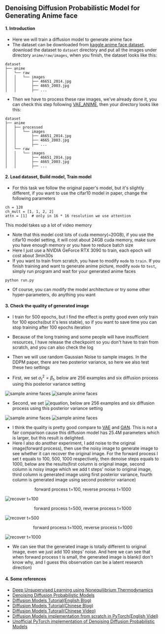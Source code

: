 ## Denoising Diffusion Probabilistic Model for Generating Anime face

#### 1. Introduction
- Here we will train a diffusion model to generate anime face 
- The dataset can be downloaded from [kaggle anime face dataset](https://www.kaggle.com/datasets/splcher/animefacedataset), download the dataset to `dataset` directory and put all the images under directory `anime/raw/images`, when you finish, the dataset looks like this:
```text
dataset
├── anime
│   └── raw
│   │   └── images
│   │       ├── 46651_2014.jpg
│   │       ├── 4665_2003.jpg
│   │       ├── ...
```
- Then we have to process these raw images, we've already done it, you can check this step following [VAE_ANIME](../VAE_ANIME), then your directory looks like this:
```text
dataset
├── anime
│   ├── processed
│   │   └── images
│   │       ├── 46651_2014.jpg
│   │       ├── 4665_2003.jpg
│   │       ├── ...
│   └── raw
│   │   └── images
│   │       ├── 46651_2014.jpg
│   │       ├── 4665_2003.jpg
│   │       ├── ...
```

#### 2. Load dataset, Build model, Train model
- For this task we follow the original paper's model, but it's slightly different, if you want to use the cifar10 model in paper, change the following parameters
```shell
ch = 128
ch_mult = [1, 1, 2, 2]
attn = [1]  # only in 16 * 16 resolution we use attention
```
This model takes up a lot of video memory
- Note that this model cost lots of cuda memory(~20GB), if you use the cifar10 model setting, it will cost about 24GB cuda memory, make sure you have enough memory or you have to reduce batch size
- Here I just use a NVIDIA GeForce RTX 3090 to train, each epoch will cost about 3min30s
- If you want to train from scratch, you have to modify `mode` to `train`. If you finish training and want to generate anime picture, modify `mode` to `test`, simply run program and wait for your generated anime faces
```shell
python run.py
```
- Of course, you can modify the model architecture or try some other hyper-parameters, do anything you want

#### 3. Check the quality of generated image
- I train for 500 epochs, but I find the effect is pretty good even only train for 100 epochs(but it's less stable), so if you want to save time you can stop training after 100 epochs iteration
- Because of the long training and some people will have insufficient resources, I have release the checkpoint so you don't have to train from scratch, and you can also check the log
- Then we will use random Gaussian Noise to sample images. In the DDPM paper, there are two posterior variance, so here we also test these two settings

- First, we set $\sigma_{t}^2 = \beta_{t}$, below are 256 examples and six diffusion process using this posterior variance setting

![sample anime faces](gen/sample_0.png)
![sample anime faces](gen/process_0.png)

<!-- $\sigma_{t}^2 = \frac{1-\bar{\alpha}_{t-1}}{1-\bar{\alpha}_{t}}\beta_{t}$ -->
- Second, we set ![equation](https://latex.codecogs.com/png.image?\inline&space;\dpi{100}\bg{white}\sigma_{t}^2&space;=&space;\frac{1-\bar{\alpha}_{t-1}}{1-\bar{\alpha}_{t}}\beta_{t}), below are 256 examples and six diffusion process using this posterior variance setting

![sample anime faces](gen/sample_1.png)
![sample anime faces](gen/process_1.png)

- I think the quality is pretty good compare to [VAE](../VAE_ANIME) and [GAN](../GAN_ANIME). This is not a fair comparison cause this diffusion model has 25.4M parameters which is larger, but this result is delighted.
- Here I also do another experiment, I add noise to the original image(forward process), then use the noisy image to generate image to see whether it can recover the original image. For the forward process I set t equals to 100, 500, 1000 respectively, then denoise steps equals to 1000, below are the results(first column is original image, second column is noisy image which we add t steps' noise to original image, third column is generated image using first posterior variance, fourth column is generated image using second posterior variance)

<center>forward process t=100, reverse process t=1000</center>

![recover t=100](gen/recover_t=100.png)

<center>forward process t=500, reverse process t=1000</center>

![recover t=500](gen/recover_t=500.png)

<center>forward process t=1000, reverse process t=1000</center>

![recover t=1000](gen/recover_t=1000.png)

- We can see that the generated image is totally different to original image, even we just add 100 steps' noise. And here we can see that when forward process t is small, the generated image is blank(I don't know why, and I guess this observation can be a latent research direction)

#### 4. Some references
- [Deep Unsupervised Learning using Nonequilibrium Thermodynamics](https://arxiv.org/pdf/1503.03585.pdf)
- [Denoising Diffusion Probabilistic Models](https://arxiv.org/pdf/2006.11239.pdf)
- [Diffusion Models Tutorial(English Blog)](https://lilianweng.github.io/posts/2021-07-11-diffusion-models/#forward-diffusion-process)
- [Diffusion Models Tutorial(Chinese Blog)](https://zhuanlan.zhihu.com/p/525106459)
- [Diffusion Models Tutorail(Chinese Video)](https://www.bilibili.com/video/BV1b541197HX)
- [Diffusion Models implementation from scratch in PyTorch(English Videl)](https://www.youtube.com/watch?v=a4Yfz2FxXiY)
- [Unofficial PyTorch implementation of Denoising Diffusion Probabilistic Models](https://github.com/w86763777/pytorch-ddpm)